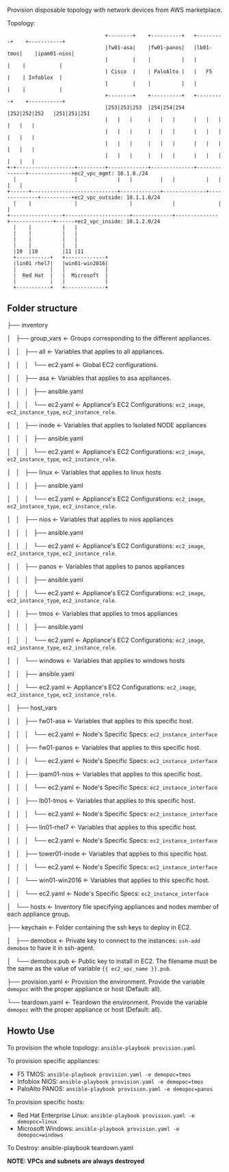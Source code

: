 Provision disposable topology with network devices from AWS marketplace.

Topology:

```
                                +--------+    +----------+   +---------+    +-----------+
                                |fw01-asa|    |fw01-panos|   |lb01-tmos|    |ipam01-nios|
                                |        |    |          |   |         |    |           |
                                | Cisco  |    | PaloAlto |   |   F5    |    | Infoblox  |
                                |        |    |          |   |         |    |           |
                                +--------+    +----------+   +---------+    +-----------+
                                |253|253|253  |254|254|254   |252|252|252   |251|251|251
                                |   |   |     |   |   |      |   |   |      |   |   |
                                |   |   |     |   |   |      |   |   |      |   |   |
                                |   |   |     |   |   |      |   |   |      |   |   |
                                |   |   |     |   |   |      |   |   |      |   |   |
+-+-------------------+---------+-------------+--------------+--------------+--------------+ec2_vpc_mgmt: 10.1.0./24
  |                   |             |   |         |   |          |   |          |   |
+------+----------------------------+-------------+--------------+--------------+----------+ec2_vpc_outside: 10.1.1.0/24
  |    |              |                 |             |              |              |
+-----------------+---------------------+-------------+--------------+--------------+------+ec2_vpc_inside: 10.1.2.0/24
  |    |          |   |
  |    |          |   |
  |    |          |   |
  |    |          |   |
  |10  |10        |11 |11
  +-----------+   +-------------+
  |lin01 rhel7|   |win01-win2016|
  |           |   |             |
  |  Red Hat  |   |  Microsoft  |
  |           |   |             |
  +-----------+   +-------------+
```

## Folder structure


├── inventory

│   ├── group_vars <- Groups corresponding to the different appliances.

│   │   ├── all <- Variables that applies to all appliances.

│   │   │   └── ec2.yaml <- Global EC2 configurations.

│   │   ├── asa <- Variables that applies to asa appliances.

│   │   │   ├── ansible.yaml 

│   │   │   └── ec2.yaml <- Appliance's EC2 Configurations: `ec2_image`, 
`ec2_instance_type`, `ec2_instance_role`.

│   │   ├── inode <- Variables that applies to Isolated NODE appliances

│   │   │   ├── ansible.yaml

│   │   │   └── ec2.yaml <- Appliance's EC2 Configurations: `ec2_image`, `ec2_instance_type`, `ec2_instance_role`.

│   │   ├── linux <- Variables that applies to linux hosts

│   │   │   ├── ansible.yaml

│   │   │   └── ec2.yaml <- Appliance's EC2 Configurations: `ec2_image`, `ec2_instance_type`, `ec2_instance_role`.

│   │   ├── nios <- Variables that applies to nios appliances

│   │   │   ├── ansible.yaml

│   │   │   └── ec2.yaml <- Appliance's EC2 Configurations: `ec2_image`, `ec2_instance_type`, `ec2_instance_role`.

│   │   ├── panos <- Variables that applies to panos appliances

│   │   │   ├── ansible.yaml

│   │   │   └── ec2.yaml <- Appliance's EC2 Configurations: `ec2_image`, `ec2_instance_type`, `ec2_instance_role`.

│   │   ├── tmos <- Variables that applies to tmos appliances

│   │   │   ├── ansible.yaml

│   │   │   └── ec2.yaml <- Appliance's EC2 Configurations: `ec2_image`, `ec2_instance_type`, `ec2_instance_role`.

│   │   └── windows <- Variables that applies to windows hosts

│   │       ├── ansible.yaml

│   │       └── ec2.yaml <- Appliance's EC2 Configurations: `ec2_image`, `ec2_instance_type`, `ec2_instance_role`.

│   ├── host_vars

│   │   ├── fw01-asa <- Variables that applies to this specific host.

│   │   │   └── ec2.yaml <- Node's Specific Specs: `ec2_instance_interface`

│   │   ├── fw01-panos <- Variables that applies to this specific host.

│   │   │   └── ec2.yaml <- Node's Specific Specs: `ec2_instance_interface`

│   │   ├── ipam01-nios <- Variables that applies to this specific host.

│   │   │   └── ec2.yaml <- Node's Specific Specs: `ec2_instance_interface`

│   │   ├── lb01-tmos <- Variables that applies to this specific host.

│   │   │   └── ec2.yaml <- Node's Specific Specs: `ec2_instance_interface`

│   │   ├── lin01-rhel7 <- Variables that applies to this specific host.

│   │   │   └── ec2.yaml <- Node's Specific Specs: `ec2_instance_interface`

│   │   ├── tower01-inode <- Variables that applies to this specific host.

│   │   │   └── ec2.yaml <- Node's Specific Specs: `ec2_instance_interface`

│   │   └── win01-win2016 <- Variables that applies to this specific host.

│   │       └── ec2.yaml <- Node's Specific Specs: `ec2_instance_interface`

│   └── hosts <- Inventory file specifying appliances and nodes member of each appliance group.

├── keychain <- Folder containing the ssh keys to deploy in EC2.

│   ├── demobox <- Private key to connect to the instances: `ssh-add demobox` to have it in ssh-agent.

│   └── demobox.pub <- Public key to install in EC2. The filename must be the same as the value of variable `{{ ec2_vpc_name }}.pub`.

├── provision.yaml <- Provision the environment. Provide the variable `demopoc` with the proper appliance or host (Default: all).

└── teardown.yaml <- Teardown the environment. Provide the variable `demopoc` with the proper appliance or host (Default: all).


## Howto Use

To provision the whole topology: `ansible-playbook provision.yaml`

To provision specific appliances:
- F5 TMOS: `ansible-playbook provision.yaml -e demopoc=tmos`
- Infoblox NIOS: `ansible-playbook provision.yaml -e demopoc=tmos`
- PaloAlto PANOS: `ansible-playbook provision.yaml -e demopoc=panos`

To provision specific hosts:
- Red Hat Enterprise Linux: `ansible-playbook provision.yaml -e demopoc=linux`
- Microsoft Windows: `ansible-playbook provision.yaml -e demopoc=windows`

To Destroy:
ansible-playbook teardown.yaml

**NOTE: VPCs and subnets are always destroyed**
